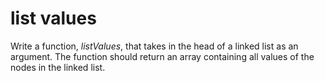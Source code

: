 # list values

Write a function, _listValues_, that takes in the head of a linked list as an argument. The function should return an array containing all values of the nodes in the linked list.